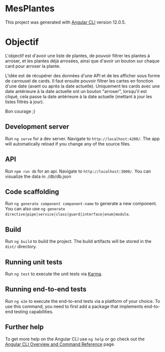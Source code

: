 # MesPlantes

This project was generated with [Angular CLI](https://github.com/angular/angular-cli) version 12.0.5.

# Objectif
L'objectif est d'avoir une liste de plantes, de pouvoir filtrer les plantes à arroser, et les plantes déjà arrosées, ainsi que d'avoir un bouton sur chaque card pour arroser la plante.

L'idée est de récupérer des données d'une API et de les afficher sous forme de carrousel de cards. Il faut ensuite pouvoir filtrer les cartes en fonction d'une date (avant ou après la date actuelle). Uniquement les cards avec une date antérieure à la date actuelle ont un bouton "arroser", lorsqu'il est cliqué, cela passe la date antérieure à la date actuelle (mettant à jour les listes filtrés à jour).

Bon courage ;)

## Development server

Run `ng serve` for a dev server. Navigate to `http://localhost:4200/`. The app will automatically reload if you change any of the source files.

## API

Run `npm run db` for an api. Navigate to `http://localhost:3000/`. You can visualize the data in ./db/db.json

## Code scaffolding

Run `ng generate component component-name` to generate a new component. You can also use `ng generate directive|pipe|service|class|guard|interface|enum|module`.

## Build

Run `ng build` to build the project. The build artifacts will be stored in the `dist/` directory.

## Running unit tests

Run `ng test` to execute the unit tests via [Karma](https://karma-runner.github.io).

## Running end-to-end tests

Run `ng e2e` to execute the end-to-end tests via a platform of your choice. To use this command, you need to first add a package that implements end-to-end testing capabilities.

## Further help

To get more help on the Angular CLI use `ng help` or go check out the [Angular CLI Overview and Command Reference](https://angular.io/cli) page.
